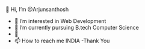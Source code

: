 👋 Hi, I’m @Arjunsanthosh
- 👀 I’m interested in Web Development
- 🌱 I’m currently pursuing B.tech Computer Science
- 💞️
- 📫 How to reach me INDIA
-Thank You

